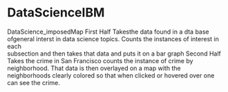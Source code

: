 # DataScienceIBM
DataScience_imposedMap 
  First Half
       Takesthe data found in a dta base ofgeneral interst in data science topics. Counts the instances of interest in each  
       subsection and then takes that data and puts it on a bar graph 
 Second Half 
         Takes the crime in San Francisco counts the instance of crime by neighborhood. That data is then overlayed on a map with the 
         neighborhoods clearly colored so that when clicked or hovered over one can see the crime.
